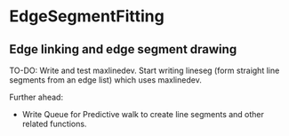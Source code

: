 # EdgeSegmentFitting
Edge linking and edge segment drawing
-----------------------------------------------------------

TO-DO:
Write and test maxlinedev. Start writing lineseg (form straight line segments from an edge list) which uses maxlinedev. 

Further ahead: 
- Write Queue for Predictive walk to create line segments and other related functions.
